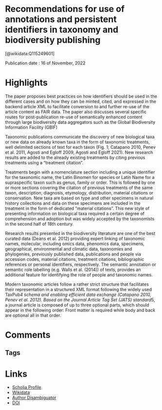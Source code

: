
Recommendations for use of annotations and persistent identifiers in taxonomy and biodiversity publishing
=========================================================================================================
  
  [@wikidata:Q115249601]  
  
Publication date : 16 of November, 2022  

# Highlights

 The paper proposes best practices on how identifiers should be used in the different cases and on how they can be minted, cited, and expressed in the backend article XML to facilitate conversion to and further re-use of the article content as FAIR data. The paper also discusses several specific routes for post-publication re-use of semantically enhanced content through large biodiversity data aggregators such as the Global Biodiversity Information Facility (GBIF)


 Taxonomic publications communicate the discovery of new biological taxa or new data on already known taxa in the form of taxonomic treatments, well delimited sections of text for each taxon (Fig. 1; Catapano 2010, Penev et al. 2011, Agosti and Egloff 2009, Agosti and Egloff 2021). New research results are added to the already existing treatments by citing previous treatments using a “treatment citation”.


Treatments begin with a nomenclature section including a unique identifier for the taxonomic name, the Latin Binomen for species or Latin Name for a supraspecific taxon such as genus, family or order. This is followed by one or more sections covering the citation of previous treatments of the same taxon, description, diagnosis, etymology, distribution, material citations or conservation. New taxa are based on type and other specimens in natural history collections and data on these specimens are included in the treatment in the form of dedicated “material citations”. 
This new style of presenting information on biological taxa required a certain degree of comprehension and adoption but was widely accepted by the taxonomists in the second half of 18th century.

Research results presented in the biodiversity literature are one of the best curated data (Deans et al. 2012) providing expert linking of taxonomic names, molecular, including omics data, phenomics data, specimens, geographical, environmental and climatic data, taxonomies and phylogenies, previously published data, publications and people via accession codes, material citations, treatment citations, bibliographic references or personal identifiers, respectively. The semantic annotation or semantic role labelling (e.g. Walls et al. (2014)) of texts, provides an additional feature for identifying the role of people and taxonomic names.

Modern taxonomic articles follow a rather strict structure that facilitates their representation in a structured XML format following the widely used TaxPub*4 schema and enabling efficient data exchange (Catapano 2010, Penev et al. 2012). Based on the Journal Article Tag Set (JATS) standard*5, a journal article is composed of up to three optional parts, which should appear in the following order: Front matter is required while body and back are optional all in that order.

# Comments

## Tags

# Links
  
 * [Scholia Profile](https://scholia.toolforge.org/work/Q115249601)  
 * [Wikidata](https://www.wikidata.org/wiki/Q115249601)  
 * [Author Disambiguator](https://author-disambiguator.toolforge.org/work_item_oauth.php?id=Q115249601&batch_id=&match=1&author_list_id=&doit=Get+author+links+for+work)  
 * [DOI](https://doi.org/10.3897/RIO.8.E97374)  
